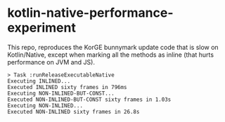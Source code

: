 # kotlin-native-performance-experiment

This repo, reproduces the KorGE bunnymark update code that is slow on Kotlin/Native, except when marking all the methods as inline (that hurts performance on JVM and JS).

```
> Task :runReleaseExecutableNative
Executing INLINED...
Executed INLINED sixty frames in 796ms
Executing NON-INLINED-BUT-CONST...
Executed NON-INLINED-BUT-CONST sixty frames in 1.03s
Executing NON-INLINED...
Executed NON-INLINED sixty frames in 26.8s
```
